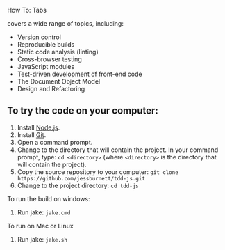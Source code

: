 How To: Tabs

covers a wide range of topics, including:

* Version control
* Reproducible builds
* Static code analysis (linting)
* Cross-browser testing
* JavaScript modules
* Test-driven development of front-end code
* The Document Object Model
* Design and Refactoring


To try the code on your computer:
---------------------------------

1. Install [Node.js](http://nodejs.org).
2. Install [Git](http://git-scm.com/downloads).
3. Open a command prompt.
4. Change to the directory that will contain the project. In your command prompt, type: `cd <directory>` (where `<directory>` is the directory that will contain the project).
5. Copy the source repository to your computer: `git clone https://github.com/jessburnett/tdd-js.git`
6. Change to the project directory: `cd tdd-js`

To run the build on windows:
1. Run jake: `jake.cmd`

To run on Mac or Linux
1. Run jake: `jake.sh`
